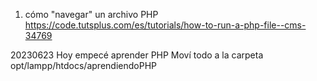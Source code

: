 




1. cómo "navegar" un archivo PHP
https://code.tutsplus.com/es/tutorials/how-to-run-a-php-file--cms-34769


20230623
Hoy empecé aprender PHP
Moví todo a la carpeta opt/lampp/htdocs/aprendiendoPHP
